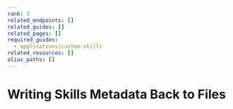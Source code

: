 ```yaml
---
rank: 3
related_endpoints: []
related_guides: []
related_pages: []
required_guides:
  - applications/custom-skills
related_resources: []
alias_paths: []
---
```


# Writing Skills Metadata Back to Files
